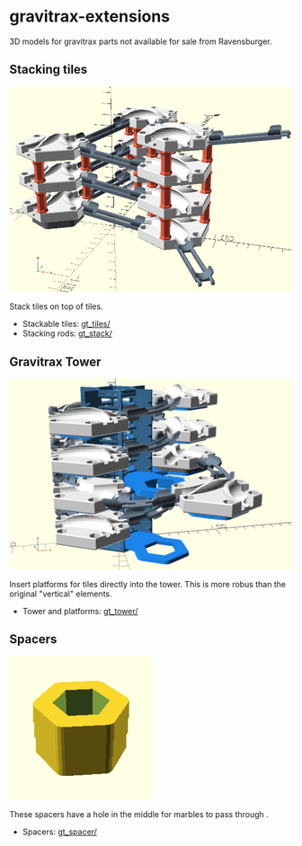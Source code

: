 # gravitrax-extensions

3D models for gravitrax parts not available for sale from Ravensburger. 

## Stacking tiles

![doc/stack.png](doc/stack.png)

Stack tiles on top of tiles.

* Stackable tiles: [gt_tiles/](gt_tiles/)
* Stacking rods: [gt_stack/](gt_stack/)

## Gravitrax Tower 

![doc/tower.png](doc/tower.png)

Insert platforms for tiles directly into the tower. 
This is more robus than the original "vertical" elements.

* Tower and platforms:  [gt_tower/](gt_tower/)

## Spacers

![gt_spacer/Spacer_30.png](gt_spacer/Spacer_30.png)

These spacers have a hole in the middle for marbles to pass through .

* Spacers:  [gt_spacer/](gt_spacer/)
